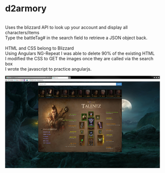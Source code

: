 # d2armory
<br/>Uses the blizzard API to look up your account and display all characters/items
<br/>Type the battleTag# in the search  field to retrieve a JSON object back.
<br/>
<br/>HTML and CSS belong to Blizzard
<br/>Using Angulars NG-Repeat I was able to delete 90% of the existing HTML
<br/>I modified the CSS to GET the images once they are called via  the search box
<br/>I wrote the javascript to practice angularjs.

![Picture](https://github.com/codeNovels/d2armory/blob/master/d2armory/images/Diablo3.PNG)
